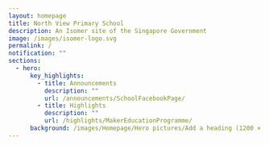 ```yaml
---
layout: homepage
title: North View Primary School
description: An Isomer site of the Singapore Government
image: /images/isomer-logo.svg
permalink: /
notification: ""
sections:
  - hero:
      key_highlights:
        - title: Announcements
          description: ""
          url: /announcements/SchoolFacebookPage/
        - title: Highlights
          description: ""
          url: /highlights/MakerEducationProgramme/
      background: /images/Homepage/Hero pictures/Add a heading (1200 × 630 px) (1).gif
---
```

